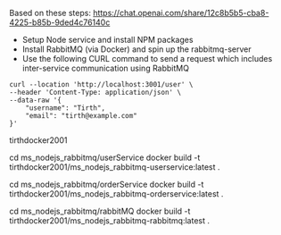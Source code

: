 Based on these steps:
https://chat.openai.com/share/12c8b5b5-cba8-4225-b85b-9ded4c76140c

- Setup Node service and install NPM packages
- Install RabbitMQ (via Docker) and spin up the rabbitmq-server
- Use the following CURL command to send a request which includes inter-service communication using RabbitMQ

```
curl --location 'http://localhost:3001/user' \
--header 'Content-Type: application/json' \
--data-raw '{
    "username": "Tirth",
    "email": "tirth@example.com"
}'
```

tirthdocker2001

cd ms_nodejs_rabbitmq/userService
docker build -t tirthdocker2001/ms_nodejs_rabbitmq-userservice:latest .

cd ms_nodejs_rabbitmq/orderService
docker build -t tirthdocker2001/ms_nodejs_rabbitmq-orderservice:latest .

cd ms_nodejs_rabbitmq/rabbitMQ
docker build -t tirthdocker2001/ms_nodejs_rabbitmq-rabbitmq:latest .
